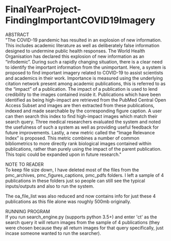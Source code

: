 # FinalYearProject-FindingImportantCOVID19Imagery

ABSTRACT\
"The COVID-19 pandemic has resulted in an explosion of new information. This includes academic literature as well as deliberately false information designed to undermine public health responses. The World Health Organisation has declared this explosion of new information as an “infodemic”. During such a rapidly changing situation, there is a clear need to identify the important information from the unimportant. Here, a system is proposed to find important imagery related to COVID-19 to assist scientists and academics in their work. Importance is measured using the underlying citation network present among academic publications, this is referred to as the “impact” of a publication. The impact of a publication is used to lend credibility to the images contained inside it. Publications which have been identified as being high-impact are retrieved from the PubMed Central Open Access Subset and images are then extracted from these publications, indexed and made searchable by the corresponding figure caption. A user can then search this index to find high-impact images which match their search query. Three medical researchers evaluated the system and noted the usefulness of such a system as well as providing useful feedback for future improvements. Lastly, a new metric called the “Image Relevance Index” is proposed. This metric combines a number of common bibliometrics to more directly rank biological images contained within publications, rather than purely using the impact of the parent publication. This topic could be expanded upon in future research."

NOTE TO READER\
To keep file size down, I have deleted most of the files from the pmc_archives, pmc_figures_captions, pmc_pdfs folders. 
I left a sample of 4 publications in these folders just so people can still see the typical inputs/outputs and also to run the system.

The oa_file_list was also reduced and now contains info for just these 4 publications as this file alone was roughly 500mb originally.

RUNNING PROGRAM\
If you run search_engine.py (supports python 3.5+) and enter 'ct' as the search query it will return images from the sample of 4 publications (they were chosen because they all return images for that query specifically, just incase someone wanted to run the searcher).
